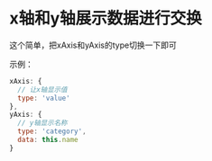 # x轴和y轴展示数据进行交换

这个简单，把xAxis和yAxis的type切换一下即可

示例：

```js
xAxis: {
  // 让x轴显示值
  type: 'value'
},
yAxis: {
  // y轴显示名称
  type: 'category',
  data: this.name
}
```

